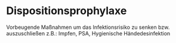 # Dispositionsprophylaxe
Vorbeugende Maßnahmen um das Infektionsrisiko zu senken bzw. auszuschließen z.B.: Impfen, PSA, Hygienische Händedesinfektion